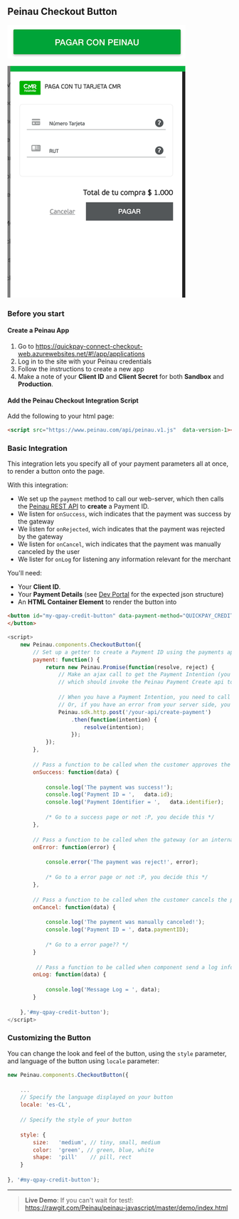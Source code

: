 ## Peinau Checkout Button

![Peinau Button](./images/sdk-button-0.png)

![Peinau Checkout](./images/sdk-checkout-0.png)

### Before you start

#### Create a Peinau App

1. Go to https://quickpay-connect-checkout-web.azurewebsites.net/#!/app/applications
2. Log in to the site with your Peinau credentials
3. Follow the instructions to create a new app
4. Make a note of your **Client ID** and **Client Secret** for both **Sandbox** and **Production**.

#### Add the Peinau Checkout Integration Script

Add the following to your html page:

```html
<script src="https://www.peinau.com/api/peinau.v1.js"  data-version-1></script>
```
### Basic Integration

This integration lets you specify all of your payment parameters all at once, to render a button onto the page.


With this integration:
- We set up the `payment` method to call our web-server, which then calls the [Peinau REST API](./../rest-api/introduction.md) to **create** a Payment ID.
- We listen for `onSuccess`, wich indicates that the payment was success by the gateway
- We listen for `onRejected`, wich indicates that the payment was rejected by the gateway
- We listen for `onCancel`, wich indicates that the payment was manually canceled by the user
- We lister for `onLog` for listening any information relevant for the merchant

You'll need:
- Your **Client ID**.
- Your **Payment Details** (see [Dev Portal](https://quickpay-connect-checkout-web.azurewebsites.net/#!/docs/api-docs/express-checkout/payments/create-intention) for the expected json structure)
- An **HTML Container Element** to render the button into

```html
<button id="my-qpay-credit-button" data-payment-method="QUICKPAY_CREDIT">
</button>
```

```javascript
<script>
    new Peinau.components.CheckoutButton({
        // Set up a getter to create a Payment ID using the payments api, on your server side:
        payment: function() {
            return new Peinau.Promise(function(resolve, reject) {
                // Make an ajax call to get the Payment Intention (you can use Peinau http based on Axios Library). This should call your back-end,
                // which should invoke the Peinau Payment Create api to retrieve the Payment Intention.

                // When you have a Payment Intention, you need to call the `resolve` method, e.g `resolve(intention)`
                // Or, if you have an error from your server side, you need to call `reject`, e.g. `reject(err)`
                Peinau.sdk.http.post('/your-api/create-payment')
                    .then(function(intention) { 
                        resolve(intention); 
                    });            
            });
        },

        // Pass a function to be called when the customer approves the payment
        onSuccess: function(data) {

            console.log('The payment was success!');
            console.log('Payment ID = ',   data.id);
            console.log('Payment Identifier = ',   data.identifier);

            /* Go to a success page or not :P, you decide this */
        },

        // Pass a function to be called when the gateway (or an internal error) reject the payment
        onError: function(error) {

            console.error('The payment was reject!', error);

            /* Go to a error page or not :P, you decide this */
        },

        // Pass a function to be called when the customer cancels the payment
        onCancel: function(data) {

            console.log('The payment was manually canceled!');
            console.log('Payment ID = ', data.paymentID);

            /* Go to a error page?? */
        }

         // Pass a function to be called when component send a log info
        onLog: function(data) { 

            console.log('Message Log = ', data);
        }

    },'#my-qpay-credit-button');
</script>
```

### Customizing the Button

You can change the look and feel of the button, using the `style` parameter, and language of the button using `locale` parameter:

```javascript
new Peinau.components.CheckoutButton({

    ...
    // Specify the language displayed on your button
    locale: 'es-CL',

    // Specify the style of your button

    style: {
        size:   'medium', // tiny, small, medium
        color:  'green', // green, blue, white
        shape:  'pill'    // pill, rect
    }

}, '#my-qpay-credit-button');
```

-----

> **Live Demo**: 
> If you can't wait for test!: 
> https://rawgit.com/Peinau/peinau-javascript/master/demo/index.html